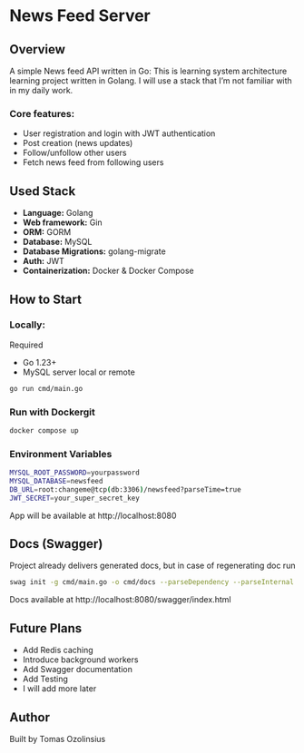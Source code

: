 # News Feed Server

## Overview

A simple News feed API written in Go:
This is learning system architecture learning project written in Golang. 
I will use a stack that I’m not familiar with in my daily work.

### Core features:

- User registration and login with JWT authentication
- Post creation (news updates)
- Follow/unfollow other users
- Fetch news feed from following users

## Used Stack
- **Language:** Golang
- **Web framework:** Gin
- **ORM:** GORM  
- **Database:** MySQL
- **Database Migrations:** golang-migrate
- **Auth:** JWT  
- **Containerization:** Docker & Docker Compose

## How to Start

### Locally:

 Required

- Go 1.23+
- MySQL server local or remote 

```bash
go run cmd/main.go
```

### Run with Dockergit

```bash
docker compose up 
```

### Environment Variables

```bash
MYSQL_ROOT_PASSWORD=yourpassword
MYSQL_DATABASE=newsfeed
DB_URL=root:changeme@tcp(db:3306)/newsfeed?parseTime=true
JWT_SECRET=your_super_secret_key
```

App will be available at
http://localhost:8080

## Docs (Swagger)

Project already delivers generated docs, but in case of regenerating doc run
```bash
swag init -g cmd/main.go -o cmd/docs --parseDependency --parseInternal
```

Docs available at 
http://localhost:8080/swagger/index.html


## Future Plans
- Add Redis caching
- Introduce background workers
- Add Swagger documentation
- Add Testing
- I will add more later 

## Author

Built by Tomas Ozolinsius